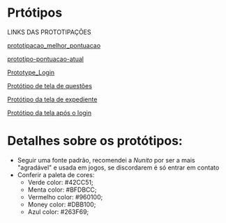 # Prtótipos
LINKS DAS PROTOTIPAÇÕES 


[prototipacao_melhor_pontuacao](https://www.figma.com/file/w6KOiYakrGWWvnrAleYXTG/Untitled?node-id=0%3A1)<p>
[prototipo-pontuacao-atual](https://www.figma.com/file/9r7P02Hdo9KekblmAMqrpD/Untitled?node-id=0%3A1)<p>
[Prototype_Login](https://www.canva.com/design/DAFNeLr9Ze0/fu_FKSzfRvjzc3HJwd1p8w/edit#)<p>
[Protótipo de tela de questões](https://www.figma.com/file/uQGRZP7i4vtsQocIp1onAq/Prototipo-showdoespigao?node-id=0%3A1)<p>
[Protótipo da tela de expediente](https://www.figma.com/file/w6KOiYakrGWWvnrAleYXTG/Untitled?node-id=0%3A1&t=m97ELCrFpS6kCuap-1)<p>
[Protótipo da tela após o login](https://www.canva.com/design/DAFTFb5RrdU/0NXwKRK1GOMfYJbdy6_iAA/edit?utm_content=DAFTFb5RrdU&utm_campaign=designshare&utm_medium=link2&utm_source=sharebutton)<p>

# Detalhes sobre os protótipos:
  * Seguir uma fonte padrão, recomendei a *Nunito* por ser a mais "agradável" e usada em jogos, se discordarem é só entrar em contato 
  * Conferir a paleta de cores:
    * Verde color: #42CC51; 
    * Menta color: #BFDBCC; 
    * Vermelho color: #960100; 
    * Money color: #DBB100; 
    * Azul color: #263F69; 
